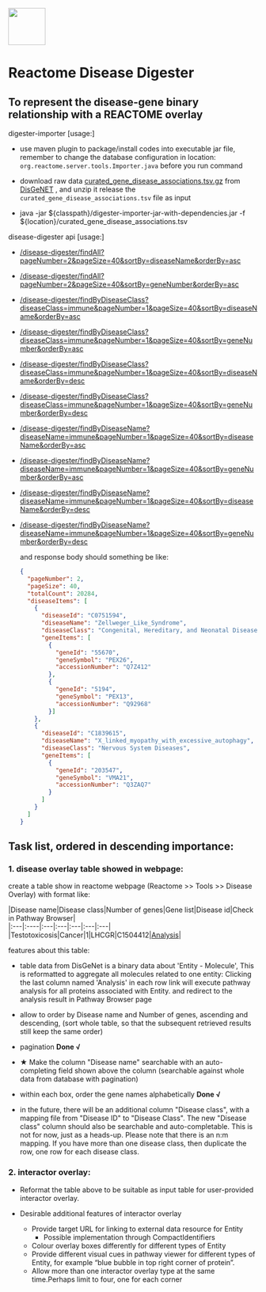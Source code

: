 [<img src=https://user-images.githubusercontent.com/6883670/31999264-976dfb86-b98a-11e7-9432-0316345a72ea.png height=75 />](https://reactome.org)

# Reactome Disease Digester
To represent the disease-gene binary relationship with a REACTOME overlay           
---

digester-importer [usage:]

- use maven plugin to package/install codes into executable jar file, remember to change the database configuration in 
location: `org.reactome.server.tools.Importer.java` before you run command

- download raw data [curated_gene_disease_associations.tsv.gz](http://www.disgenet.org/static/disgenet_ap1/files/downloads/curated_gene_disease_associations.tsv.gz) 
from [DisGeNET](http://www.disgenet.org) , and unzip it release the `curated_gene_disease_associations.tsv` file as input          

- java -jar ${classpath}/digester-importer-jar-with-dependencies.jar -f ${location}/curated_gene_disease_associations.tsv

disease-digester api [usage:]

- [/disease-digester/findAll?pageNumber=2&pageSize=40&sortBy=diseaseName&orderBy=asc]()

- [/disease-digester/findAll?pageNumber=2&pageSize=40&sortBy=geneNumber&orderBy=asc]()

- [/disease-digester/findByDiseaseClass?diseaseClass=immune&pageNumber=1&pageSize=40&sortBy=diseaseName&orderBy=asc]()

- [/disease-digester/findByDiseaseClass?diseaseClass=immune&pageNumber=1&pageSize=40&sortBy=geneNumber&orderBy=asc]()

- [/disease-digester/findByDiseaseClass?diseaseClass=immune&pageNumber=1&pageSize=40&sortBy=diseaseName&orderBy=desc]()

- [/disease-digester/findByDiseaseClass?diseaseClass=immune&pageNumber=1&pageSize=40&sortBy=geneNumber&orderBy=desc]()

- [/disease-digester/findByDiseaseName?diseaseName=immune&pageNumber=1&pageSize=40&sortBy=diseaseName&orderBy=asc]()

- [/disease-digester/findByDiseaseName?diseaseName=immune&pageNumber=1&pageSize=40&sortBy=geneNumber&orderBy=asc]()

- [/disease-digester/findByDiseaseName?diseaseName=immune&pageNumber=1&pageSize=40&sortBy=diseaseName&orderBy=desc]()

- [/disease-digester/findByDiseaseName?diseaseName=immune&pageNumber=1&pageSize=40&sortBy=geneNumber&orderBy=desc]()

    and response body should something be like:
    ```json
    {
      "pageNumber": 2,
      "pageSize": 40,
      "totalCount": 20284,
      "diseaseItems": [
        {
          "diseaseId": "C0751594",
          "diseaseName": "Zellweger_Like_Syndrome",
          "diseaseClass": "Congenital, Hereditary, and Neonatal Diseases and Abnormalities",
          "geneItems": [
            {
              "geneId": "55670",
              "geneSymbol": "PEX26",
              "accessionNumber": "Q7Z412"
            },
            {
              "geneId": "5194",
              "geneSymbol": "PEX13",
              "accessionNumber": "Q92968"
            }]
        },
        {
          "diseaseId": "C1839615",
          "diseaseName": "X_linked_myopathy_with_excessive_autophagy",
          "diseaseClass": "Nervous System Diseases",
          "geneItems": [
            {
              "geneId": "203547",
              "geneSymbol": "VMA21",
              "accessionNumber": "Q3ZAQ7"
            }
          ]
        }
      ]
    }
    ```



## Task list, ordered in descending importance: 

### 1. disease overlay table showed in webpage: 

create a table show in reactome webpage (Reactome >> Tools >> Disease Overlay) with format like:

|Disease name|Disease class|Number of genes|Gene list|Disease id|Check in Pathway Browser|       
|:---|:----|:---|:---|:---|:---|:---|       
|Testotoxicosis|Cancer|1|LHCGR|C1504412|[Analysis](https://reactome.org/PathwayBrowser#/DTAB=AN&ANALYSIS=)|     


features about this table:

- table data from DisGeNet is a binary data about 'Entity - Molecule', This is reformatted to aggregate all molecules 
related to one entity: Clicking the last column named 'Analysis' in each row link will execute pathway analysis for all 
proteins associated with Entity. and redirect to the analysis result in Pathway Browser page

- allow to order by Disease name and Number of genes, ascending and
descending, (sort whole table, so that the subsequent retrieved results still keep the same order) 

- pagination **Done √**

- ★ Make the column "Disease name" searchable with an auto-completing field
shown above the column (searchable against whole data from database with pagination) 

- within each box, order the gene names alphabetically **Done √**

- in the future, there will be an additional column "Disease class", with
a mapping file from "Disease ID" to "Disease Class". The new "Disease
class" column should also be searchable and auto-completable.  This is
not for now, just as a heads-up. Please note that there is an n:m mapping. If you have more than one disease class, 
then duplicate the row, one row for each disease class. 

### 2. interactor overlay:

 - Reformat the table above to be suitable as input table for user-provided interactor overlay.
 
 - Desirable additional features of interactor overlay
     - Provide target URL for linking to external data resource for Entity
        - Possible implementation through CompactIdentifiers
     - Colour overlay boxes differently for different types of Entity
     - Provide different visual cues in pathway viewer for different types of Entity, for example “blue bubble in top 
     right corner of protein”.
     - Allow more than one interactor overlay type at the same time.Perhaps limit to four, one for each corner
